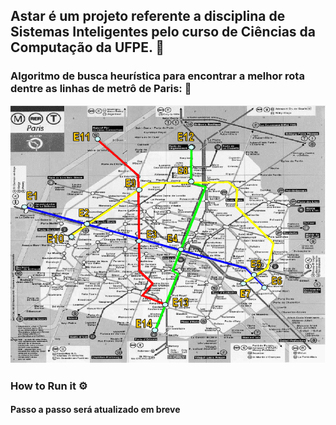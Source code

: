 ## Astar é um projeto referente a disciplina de Sistemas Inteligentes pelo curso de Ciências da Computação da UFPE. 🚗

### Algoritmo de busca heurística para encontrar a melhor rota dentre as linhas de metrô de Paris: 🎨
<img src="src/metro_paris_img.png" alt="Mapa do metrô de Paris"/>

### How to Run it ⚙️
#### Passo a passo será atualizado em breve

